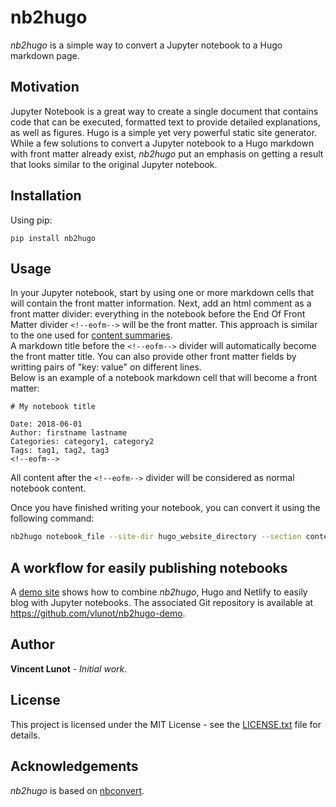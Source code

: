 # nb2hugo

*nb2hugo* is a simple way to convert a Jupyter notebook to a Hugo markdown page.


## Motivation

Jupyter Notebook is a great way to create a single document that contains code that can be executed, formatted text to provide detailed explanations, as well as figures. Hugo is a simple yet very powerful static site generator. While a few solutions to convert a Jupyter notebook to a Hugo markdown with front matter already exist, *nb2hugo* put an emphasis on getting a result that looks similar to the original Jupyter notebook.


## Installation

Using pip:
```
pip install nb2hugo
```


## Usage

In your Jupyter notebook, start by using one or more markdown cells that will contain the front matter information. Next, add an html comment as a front matter divider: everything in the notebook before the End Of Front Matter divider `<!--eofm-->` will be the front matter. This approach is similar to the one used for [content summaries](https://gohugo.io/content-management/summaries/).  
A markdown title before the `<!--eofm-->` divider will automatically become the front matter title. You can also provide other front matter fields by writting pairs of "key: value" on different lines.  
Below is an example of a notebook markdown cell that will become a front matter:

```text
# My notebook title

Date: 2018-06-01  
Author: firstname lastname  
Categories: category1, category2  
Tags: tag1, tag2, tag3  
<!--eofm-->
```

All content after the `<!--eofm-->` divider will be considered as normal notebook content.

Once you have finished writing your notebook, you can convert it using the following command:

```bash
nb2hugo notebook_file --site-dir hugo_website_directory --section content_section
```


## A workflow for easily publishing notebooks

A [demo site](https://nb2hugo.netlify.com/) shows how to combine *nb2hugo*, Hugo and Netlify to easily blog with Jupyter notebooks. 
The associated Git repository is available at <https://github.com/vlunot/nb2hugo-demo>.


## Author

**Vincent Lunot** - *Initial work*.


## License

This project is licensed under the MIT License - see the [LICENSE.txt](https://github.com/vlunot/nb2hugo/blob/master/LICENSE.txt) file for details.


## Acknowledgements

*nb2hugo* is based on [nbconvert](https://github.com/jupyter/nbconvert).
